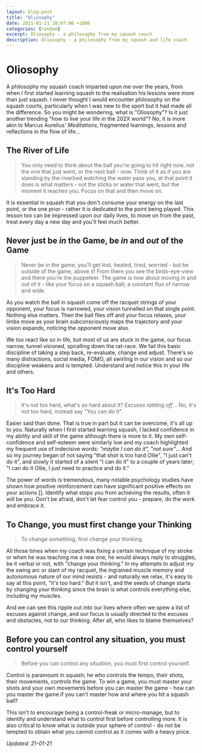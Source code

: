 ```yaml
---
layout: blog-post
title: "Oliosophy"
date: 2021-01-21 20:07:00 +1000
categories: [random]
excerpt: Oliosophy - a philosophy from my squash coach
description: Oliosophy - a philosophy from my squash and life coach
---
```


# Oliosophy

A philosophy my squash coach imparted upon me over the years, from when I first started learning squash to the realisation his lessons were more than just squash. I never thought I would encounter philosophy on the squash courts, particularly when I was new to the sport but it had made all the difference. So you might be wondering, what is "Oliosophy"? Is it just another trending "how to live your life in the 202X world"? No, it is more akin to Marcus Aurelius' *Meditations*, fragmented learnings, lessons and reflections in the flow of life...

## The River of Life

> You only need to think about the ball you're going to hit right now, not the one that just went, or the next ball - now.
> Think of it as if you are standing by the riverbed watching the water pass you, at that point it does is what matters - not the sticks or water that went, but the moment it reaches you. Focus on that and then move on.

It is essential in squash that you don't consume your energy on the last point, or the one prior - rather it is dedicated to the point being played. This lesson too can be impressed upon our daily lives, to move on from the past, treat every day a new day and you'll feel much better.

## Never just be *in* the Game, be *in* and *out* of the Game

> Never be in the game, you'll get lost, heated, tired, worried - but be outside of the game, above it! From there you see the birds-eye-view and there you're the puppeteer. The game is now about moving in and out of it - like your focus on a squash ball; a constant flux of narrow and wide.

As you watch the ball in squash come off the racquet strings of your opponent, your focus is narrowed, your vision tunnelled on that single point. Nothing else matters. Then the ball flies off and your focus relaxes, your limbs move as your brain subconsciously maps the trajectory and your vision expands, noticing the opponent move also.

We too react like so in life, but most of us are stuck in the game, our focus narrow, tunnel visioned, spiralling down the rat-race. We fail this basic discipline of taking a step back, re-evaluate, change and adjust. There's so many distractions, social media, FOMO, all swirling in our vision and so our discipline weakens and is tempted. Understand and notice this in your life and others.

## It's Too Hard

> It's not too hard, what's so hard about it? *Excuses rattling off*... No, it's not too hard, instead say "You can do it".

Easier said than done. That is true in part but it can be overcome, it's all up to you. Naturally when I first started learning squash, I lacked confidence in my ability and skill of the game although there is more to it. My own self-confidence and self-esteem were similarly low and my coach highlighted my frequent use of indecisive words: *"maybe I can do it", "not sure"*... And so my journey began of not saying "that shot is too hard Ollie", "I just can't do it", and slowly it started of a silent "I can do it" to a couple of years later; "I can do it Ollie, I just need to practice and do it."

The power of words is tremendous, many notable psychology studies have shown how positive reinforcement can have significant positive effects on your actions []. Identify what stops you from achieving the results, often it will be you. Don't be afraid, don't let fear control you - prepare, do the work and embrace it.

## To Change, you must first change your Thinking

> To change something, first change your thinking.

All those times when my coach was fixing a certain technique of my stroke or when he was teaching me a new one, he would always reply to struggles, be it verbal or not, with "change your thinking." In my attempts to adjust my the swing arc or slant of my racquet, the ingrained muscle memory and autonomous nature of our mind resists - and naturally we relax, it's easy to say at this point, "it's too hard." But it isn't, and the seeds of change starts by changing your thinking since the brain is what controls everything else, including my muscles.

And we can see this ripple out into our lives where often we spew a list of excuses against change, and our focus is usually directed to the excuses and obstacles, not to our thinking. After all, who likes to blame themselves?

## Before you can control any situation, you must control yourself

> Before you can control any situation, you must first control yourself.

Control is paramount in squash; he who controls the tempo, their shots, their movements, controls the game. To win a game, you must master your shots and your own movements before you can master the game - how can you master the game if you can't master how and where you hit a squash ball?

This isn't to encourage being a control-freak or micro-manage, but to identify and understand what to control first before controlling more. It is also critical to know what is outside your sphere of control - do not be tempted to obtain what you cannot control as it comes with a heavy price.


*Updated: 21-01-21*
